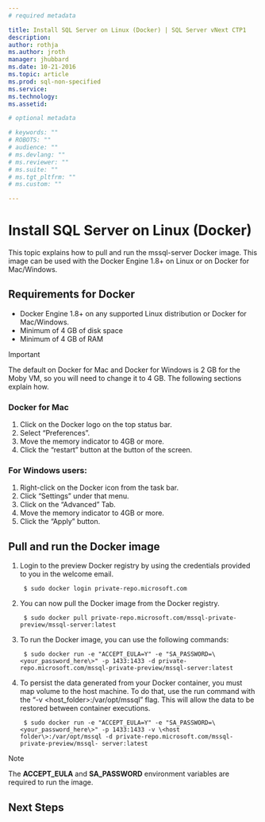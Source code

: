 ```yaml
---
# required metadata

title: Install SQL Server on Linux (Docker) | SQL Server vNext CTP1
description: 
author: rothja 
ms.author: jroth 
manager: jhubbard
ms.date: 10-21-2016
ms.topic: article
ms.prod: sql-non-specified
ms.service: 
ms.technology: 
ms.assetid: 

# optional metadata

# keywords: ""
# ROBOTS: ""
# audience: ""
# ms.devlang: ""
# ms.reviewer: ""
# ms.suite: ""
# ms.tgt_pltfrm: ""
# ms.custom: ""

---
```

# Install SQL Server on Linux (Docker)

This topic explains how to pull and run the mssql-server Docker image. This image can be used with the Docker Engine 1.8+ on Linux or on Docker for Mac/Windows.

## Requirements for Docker
- Docker Engine 1.8+ on any supported Linux distribution or Docker for Mac/Windows.
- Minimum of 4 GB of disk space
- Minimum of 4 GB of RAM

> [!IMPORTANT]
> The default on Docker for Mac and Docker for Windows is 2 GB for the Moby VM, so you will need to change it to 4 GB. The following sections explain how.

### Docker for Mac
1. Click on the Docker logo on the top status bar.
2. Select “Preferences”.
3. Move the memory indicator to 4GB or more.
4. Click the “restart” button at the button of the screen.

### For Windows users:
1. Right-click on the Docker icon from the task bar.
2. Click “Settings” under that menu.
3. Click on the “Advanced” Tab.
4. Move the memory indicator to 4GB or more.
5. Click the “Apply” button.

## Pull and run the Docker image
1. Login to the preview Docker registry by using the credentials provided to you in the welcome email.

        $ sudo docker login private-repo.microsoft.com

2. You can now pull the Docker image from the Docker registry.

        $ sudo docker pull private-repo.microsoft.com/mssql-private-preview/mssql-server:latest

3. To run the Docker image, you can use the following commands:

        $ sudo docker run -e "ACCEPT_EULA=Y" -e "SA_PASSWORD=\<your_password_here\>" -p 1433:1433 -d private-repo.microsoft.com/mssql-private-preview/mssql-server:latest

4. To persist the data generated from your Docker container, you must map volume to the host machine. To do that, use the run command with the “-v \<host_folder\>:/var/opt/mssql” flag. This will allow the data to be restored between container executions.

        $ sudo docker run -e "ACCEPT_EULA=Y" -e "SA_PASSWORD=\<your_password_here\>" -p 1433:1433 -v \<host folder\>:/var/opt/mssql -d private-repo.microsoft.com/mssql-private-preview/mssql- server:latest

> [!NOTE]
> The **ACCEPT_EULA** and **SA_PASSWORD** environment variables are required to run the image.

## Next Steps
